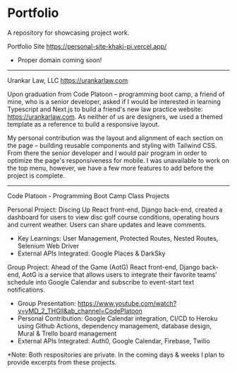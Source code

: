 # Portfolio
A repository for showcasing project work.

Portfolio Site
https://personal-site-khaki-pi.vercel.app/
* Proper domain coming soon!

---

Urankar Law, LLC
https://urankarlaw.com

Upon graduation from Code Platoon – programming boot camp, a friend of mine, who is a senior developer, asked if I would be interested in learning Typescript and Next.js to build a friend's new law practice website: https://urankarlaw.com. As neither of us are designers, we used a themed template as a reference to build a responsive layout.

My personal contribution was the layout and alignment of each section on the page – building reusable components and styling with Tailwind CSS. From there the senior developer and I would pair program in order to optimize the page's responsiveness for mobile. I was unavailable to work on the top menu, however, we have a few more features to add before the project is complete.

---

Code Platoon - Programming Boot Camp
Class Projects

Personal Project: Discing Up
React front-end, Django back-end, created a dashboard for users to view disc golf course conditions, operating hours and current weather. Users can share updates and leave comments.

* Key Learnings: User Management, Protected Routes, Nested Routes, Selenium Web Driver
* External APIs Integrated: Google Places & DarkSky

Group Project: Ahead of the Game (AotG)
React front-end, Django back-end, AotG is a service that allows users to integrate their favorite teams’ schedule into Google Calendar and subscribe to event-start text notifications.

* Group Presentation: https://www.youtube.com/watch?v=yMD_2_THGlI&ab_channel=CodePlatoon
* Personal Contribution: Google Calendar integration, CI/CD to Heroku using Github Actions, dependency management, database design, Mural & Trello board management
* External APIs Integrated: Auth0, Google Calendar, Firebase, Twilio

*Note: Both respositories are private. In the coming days & weeks I plan to provide excerpts from these projects.
